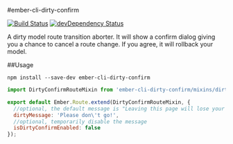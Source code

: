 #ember-cli-dirty-confirm

[![Build Status](https://travis-ci.org/kellyselden/ember-cli-dirty-confirm.svg)](https://travis-ci.org/kellyselden/ember-cli-dirty-confirm)
[![devDependency Status](https://david-dm.org/kellyselden/ember-cli-dirty-confirm/dev-status.svg)](https://david-dm.org/kellyselden/ember-cli-dirty-confirm#info=devDependencies)

A dirty model route transition aborter. It will show a confirm dialog giving you a chance to cancel a route change. If you agree, it will rollback your model.

##Usage

`npm install --save-dev ember-cli-dirty-confirm`
```javascript
import DirtyConfirmRouteMixin from 'ember-cli-dirty-confirm/mixins/dirty-confirm-route';

export default Ember.Route.extend(DirtyConfirmRouteMixin, {
  //optional, the default message is "Leaving this page will lose your changes. Are you sure?"
  dirtyMessage: 'Please don\'t go!',
  //optional, temporarily disable the message
  isDirtyConfirmEnabled: false
});
```
